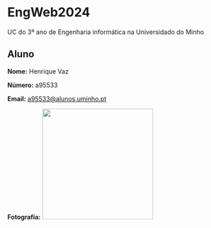 # EngWeb2024

UC do 3º ano de Engenharia informática na Universidado do Minho

## Aluno
**Nome:** Henrique Vaz

**Número:** a95533

**Email:** a95533@alunos.uminho.pt

**Fotografia:** <img src='eu.png' width='250'>